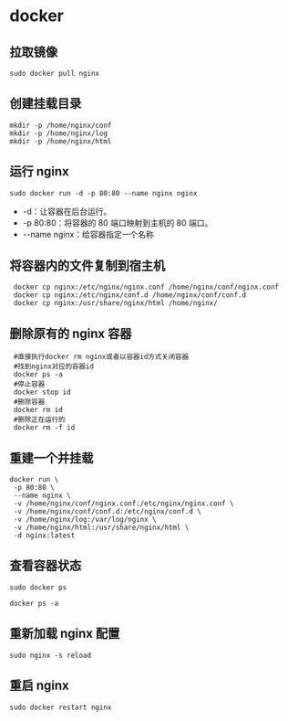 # docker

## 拉取镜像

```
sudo docker pull nginx
```

## 创建挂载目录

```
mkdir -p /home/nginx/conf
mkdir -p /home/nginx/log
mkdir -p /home/nginx/html
```

## 运行 nginx

```
sudo docker run -d -p 80:80 --name nginx nginx
```

- -d：让容器在后台运行。
- -p 80:80：将容器的 80 端口映射到主机的 80 端口。
- --name nginx：给容器指定一个名称

## 将容器内的文件复制到宿主机

```
 docker cp nginx:/etc/nginx/nginx.conf /home/nginx/conf/nginx.conf
 docker cp nginx:/etc/nginx/conf.d /home/nginx/conf/conf.d
 docker cp nginx:/usr/share/nginx/html /home/nginx/
```

## 删除原有的 nginx 容器

```
 #直接执行docker rm nginx或者以容器id方式关闭容器
 #找到nginx对应的容器id
 docker ps -a
 #停止容器
 docker stop id
 #删除容器
 docker rm id
 #删除正在运行的
 docker rm -f id

```

## 重建一个并挂载

```
docker run \
 -p 80:80 \
 --name nginx \
 -v /home/nginx/conf/nginx.conf:/etc/nginx/nginx.conf \
 -v /home/nginx/conf/conf.d:/etc/nginx/conf.d \
 -v /home/nginx/log:/var/log/nginx \
 -v /home/nginx/html:/usr/share/nginx/html \
 -d nginx:latest
```

## 查看容器状态

```
sudo docker ps
```

```
docker ps -a
```

## 重新加载 nginx 配置

```
sudo nginx -s reload
```

## 重启 nginx

```
sudo docker restart nginx
```
